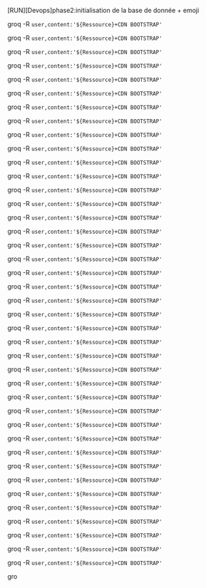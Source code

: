 [RUN][Devops]phase2:initialisation de la base de donnée + emoji 

groq -R `user,content:'${Ressource}+CDN BOOTSTRAP'` 

groq -R `user,content:'${Ressource}+CDN BOOTSTRAP'` 

groq -R `user,content:'${Ressource}+CDN BOOTSTRAP'` 

groq -R `user,content:'${Ressource}+CDN BOOTSTRAP'` 

groq -R `user,content:'${Ressource}+CDN BOOTSTRAP'` 

groq -R `user,content:'${Ressource}+CDN BOOTSTRAP'` 

groq -R `user,content:'${Ressource}+CDN BOOTSTRAP'` 

groq -R `user,content:'${Ressource}+CDN BOOTSTRAP'` 

groq -R `user,content:'${Ressource}+CDN BOOTSTRAP'` 

groq -R `user,content:'${Ressource}+CDN BOOTSTRAP'` 

groq -R `user,content:'${Ressource}+CDN BOOTSTRAP'` 

groq -R `user,content:'${Ressource}+CDN BOOTSTRAP'` 

groq -R `user,content:'${Ressource}+CDN BOOTSTRAP'` 

groq -R `user,content:'${Ressource}+CDN BOOTSTRAP'` 

groq -R `user,content:'${Ressource}+CDN BOOTSTRAP'` 

groq -R `user,content:'${Ressource}+CDN BOOTSTRAP'` 

groq -R `user,content:'${Ressource}+CDN BOOTSTRAP'` 

groq -R `user,content:'${Ressource}+CDN BOOTSTRAP'` 

groq -R `user,content:'${Ressource}+CDN BOOTSTRAP'` 

groq -R `user,content:'${Ressource}+CDN BOOTSTRAP'` 

groq -R `user,content:'${Ressource}+CDN BOOTSTRAP'` 

groq -R `user,content:'${Ressource}+CDN BOOTSTRAP'` 

groq -R `user,content:'${Ressource}+CDN BOOTSTRAP'` 

groq -R `user,content:'${Ressource}+CDN BOOTSTRAP'` 

groq -R `user,content:'${Ressource}+CDN BOOTSTRAP'` 

groq -R `user,content:'${Ressource}+CDN BOOTSTRAP'` 

groq -R `user,content:'${Ressource}+CDN BOOTSTRAP'` 

groq -R `user,content:'${Ressource}+CDN BOOTSTRAP'` 

groq -R `user,content:'${Ressource}+CDN BOOTSTRAP'` 

groq -R `user,content:'${Ressource}+CDN BOOTSTRAP'` 

groq -R `user,content:'${Ressource}+CDN BOOTSTRAP'` 

groq -R `user,content:'${Ressource}+CDN BOOTSTRAP'` 

groq -R `user,content:'${Ressource}+CDN BOOTSTRAP'` 

groq -R `user,content:'${Ressource}+CDN BOOTSTRAP'` 

groq -R `user,content:'${Ressource}+CDN BOOTSTRAP'` 

groq -R `user,content:'${Ressource}+CDN BOOTSTRAP'` 

groq -R `user,content:'${Ressource}+CDN BOOTSTRAP'` 

groq -R `user,content:'${Ressource}+CDN BOOTSTRAP'` 

groq -R `user,content:'${Ressource}+CDN BOOTSTRAP'` 

groq -R `user,content:'${Ressource}+CDN BOOTSTRAP'` 

gro
